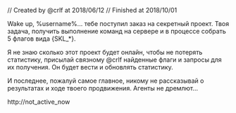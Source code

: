 // Created by @crlf at 2018/06/12
// Finished at 2018/10/01

Wake up, %username%... тебе поступил заказ на секретный проект. Твоя задача, получить выполнение команд на сервере и в процессе собрать 5 флагов вида {SKL_*}.

Я не знаю сколько этот проект будет онлайн, чтобы не потерять статистику, присылай связному @crlf найденные флаги и запросы для их получения. Он будет вести и обновлять статистику.

И последнее, пожалуй самое главное, никому не рассказывай о результатах и ходе твоего продвижения. Агенты не дремлют...

http://not_active_now
